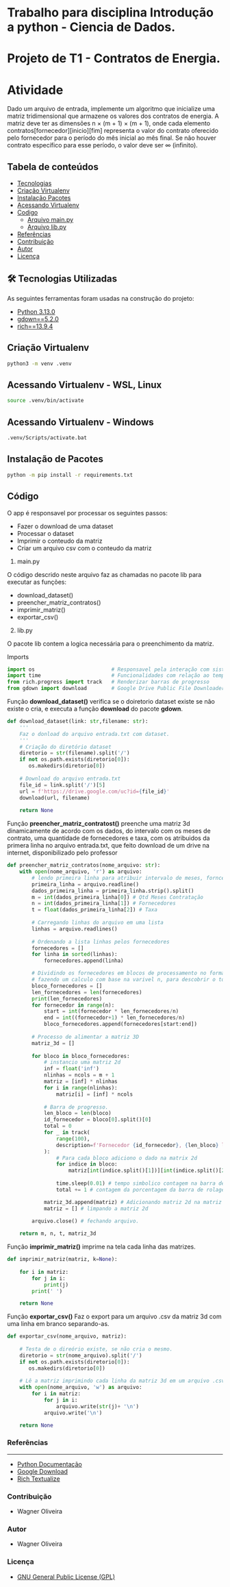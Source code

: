 Trabalho para disciplina Introdução a python - Ciencia de Dados.
===

Projeto de T1 - Contratos de Energia.
===

Atividade
===

Dado um arquivo de entrada, implemente um algoritmo que inicialize uma matriz tridimensional
que armazene os valores dos contratos de energia. A matriz deve ter as dimensões n × (m + 1) ×
(m + 1), onde cada elemento contratos[fornecedor][inicio][fim] representa o valor do contrato
oferecido pelo fornecedor para o período do mês inicial ao mês final. Se não houver contrato
específico para esse período, o valor deve ser ∞ (infinito).

Tabela de conteúdos
---
<!--ts-->   
   * [Tecnologias](#🛠-tecnologias-utilizadas)
   * [Criação Virtualenv](#criação-virtualenv)
   * [Instalação Pacotes](#instalação-de-pacotes)
   * [Acessando Virtualenv](#acessando-virtualenv---wsl-linux)
   * [Codigo](#código)
     * [Arquivo main.py](#código)
     * [Arquivo lib.py](#código)
   * [Referências](#referências)
   * [Contribuição](#contribuição)
   * [Autor](#autor)
   * [Licença](#licença)
<!--te-->

🛠 Tecnologias Utilizadas
---
As seguintes ferramentas foram usadas na construção do projeto:

- [Python 3.13.0](https://docs.python.org/pt-br/3/)
- [gdown==5.2.0](https://pypi.org/project/gdown/)
- [rich==13.9.4](https://github.com/Textualize/rich)


Criação Virtualenv
---


~~~bash
python3 -m venv .venv
~~~


Acessando Virtualenv - WSL, Linux
---


~~~bash
source .venv/bin/activate
~~~


Acessando Virtualenv - Windows
---


~~~bash
.venv/Scripts/activate.bat
~~~


Instalação de Pacotes
---


~~~bash
python -m pip install -r requirements.txt
~~~


Código
---


O app é responsavel por processar os seguintes passos:
  
  * Fazer o download de uma dataset
  * Processar o dataset
  * Imprimir o conteudo da matriz
  * Criar um arquivo csv com o conteudo da matriz


1. main.py


O código descrido neste arquivo faz as chamadas no pacote lib para executar as funções:


* download_dataset()
* preencher_matriz_contratos()
* imprimir_matriz()
* exportar_csv()

   
2. lib.py

O pacote lib contem a logica necessária para o preenchimento da matriz.


Imports

~~~python
import os                         # Responsavel pela interação com sistema operacional
import time                       # Funcionalidades com relação ao tempo
from rich.progress import track   # Renderizar barras de progresso
from gdown import download        # Google Drive Public File Downloader
~~~


Função **download_dataset()** verifica se o doiretorio dataset existe se não existe o cria,
e executa a função **download** do pacote **gdown**.

~~~python
def download_dataset(link: str,filename: str):
    '''
    Faz o donload do arquivo entrada.txt com dataset.
    '''
    # Criação do diretório dataset
    diretorio = str(filename).split('/')    
    if not os.path.exists(diretorio[0]):
       os.makedirs(diretorio[0])
    
    # Download do arquivo entrada.txt
    file_id = link.split('/')[5]          
    url = f'https://drive.google.com/uc?id={file_id}'
    download(url, filename) 
    
    return None
~~~

Função **preencher_matriz_contratost()** preenche uma matriz 3d dinamicamente de acordo com os
dados, do intervalo com os meses de contrato, uma quantidade de fornecedores e taxa, com os atribuidos da primera linha no arquivo entrada.txt, que feito download de um drive na internet, 
disponibilizado pelo professor

~~~python
def preencher_matriz_contratos(nome_arquivo: str):    
    with open(nome_arquivo, 'r') as arquivo:
        # lendo primeira linha para atribuir intervalo de meses, forncedores e taxa
        primeira_linha = arquivo.readline() 
        dados_primeira_linha = primeira_linha.strip().split()
        m = int(dados_primeira_linha[0]) # Qtd Meses Contratação
        n = int(dados_primeira_linha[1]) # Fornecedores
        t = float(dados_primeira_linha[2]) # Taxa
           
        # Carregando linhas do arquivo em uma lista
        linhas = arquivo.readlines() 
                
        # Ordenando a lista linhas pelos fornecedores
        fornecedores = []
        for linha in sorted(linhas): 
            fornecedores.append(linha)

        # Dividindo os fornecedores em blocos de processamento no formato de listas.
        # fazendo um calculo com base na varivel n, para descobrir o total de linhas para cada fornecedor e por consequencia ter o tamanho de cada bloco.
        bloco_fornecedores = []
        len_fornecedores = len(fornecedores)
        print(len_fornecedores)        
        for fornecedor in range(n):
            start = int(fornecedor * len_fornecedores/n)
            end = int((fornecedor+1) * len_fornecedores/n)            
            bloco_fornecedores.append(fornecedores[start:end])         
                
        # Processo de alimentar a matriz 3D
        matriz_3d = []
        
        for bloco in bloco_fornecedores:
            # instancio uma matriz 2d
            inf = float('inf')
            nlinhas = ncols = m + 1
            matriz = [inf] * nlinhas
            for i in range(nlinhas):
                matriz[i] = [inf] * ncols
            
            # Barra de progresso.
            len_bloco = len(bloco)
            id_fornecedor = bloco[0].split()[0]
            total = 0
            for _ in track(
                range(100), 
                description=f'Fornecedor {id_fornecedor}, {len_bloco} linhas.'
            ):
                # Para cada bloco adiciono o dado na matrix 2d
                for indice in bloco: 
                    matriz[int(indice.split()[1])][int(indice.split()[2])] = float(indice.split()[3])                                    
                
                time.sleep(0.01) # tempo simbolico contagem na barra de status
                total += 1 # contagem da porcentagem da barra de rolagem

            matriz_3d.append(matriz) # Adicionando matriz 2d na matriz 3d
            matriz = [] # limpando a matriz 2d
            
        arquivo.close() # fechando arquivo.

    return m, n, t, matriz_3d
~~~


Função **imprimir_matriz()** imprime na tela cada linha das matrizes.

~~~python
def imprimir_matriz(matriz, k=None):
    
    for i in matriz:
        for j in i:
            print(j)
        print(' ')

    return None
~~~

Função **exportar_csv()** Faz o export para um arquivo .csv da matriz 3d com uma linha em branco separando-as.

~~~python
def exportar_csv(nome_arquivo, matriz):
    
    # Testa de o direório existe, se não cria o mesmo.
    diretorio = str(nome_arquivo).split('/')    
    if not os.path.exists(diretorio[0]):
       os.makedirs(diretorio[0])
    
    # Lê a matriz imprimindo cada linha da matriz 3d em um arquivo .csv.
    with open(nome_arquivo, 'w') as arquivo:
        for i in matriz:
            for j in i:
                arquivo.write(str(j)+ '\n')
            arquivo.write('\n')

    return None
~~~

### Referências
---
- [Python Documentação](https://docs.python.org/pt-br/3/)
- [Google Download](https://pypi.org/project/gdown/)
- [Rich Textualize](https://github.com/Textualize/rich)

### Contribuição

- Wagner Oliveira

### Autor

- Wagner Oliveira

### Licença

- [GNU General Public License (GPL)](https://www.gnu.org/licenses/gpl-3.0.html)